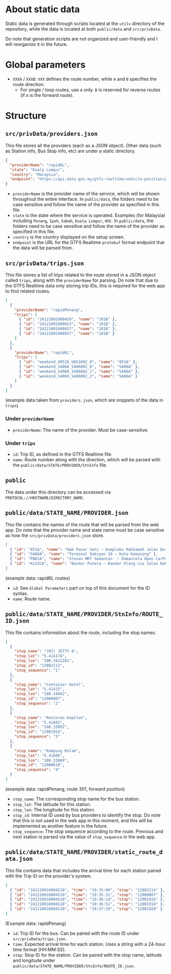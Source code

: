 # About static data

Static data is generated through scripts located at the `utils` directory of the repository, while the data is located at both `public/data` and `src/privData`.

Do note that generation scripts are not organized and user-friendly and I will reorganize it in the future.

# Global parameters

- `XXXA` / `XXXB`: `XXX` defines the route number, while `A` and `B` specifies the route direction.
  - For single / loop routes, use `A` only. `B` is reserved for reverse routes (if `A` is the forward route).

# Structure

## `src/privData/providers.json`

This file stores all the providers (each as a JSON object). Other data (such as Station info, Bus Stop info, etc) are under a static directory.

```json
{
  "providerName": "rapidKL",
  "state": "Kuala Lumpur",
  "country": "Malaysia",
  "endpoint": "https://api.data.gov.my/gtfs-realtime/vehicle-position/prasarana/?category=rapid-bus-kl"
}
```

- `providerName` is the provider name of the service, which will be shown throughout the entire interface. In `public/data`, the folders need to be case sensitive and follow the name of the provider as specified in this file.
- `state` is the state where the service is operated. Examples (for Malaysia) including `Penang`, `Ipoh`, `Sabah`, `Kuala Lumpur`, etc. In `public/data`, the folders need to be case sensitive and follow the name of the provider as specified in this file.
- `country` is the country displayed on the setup screen.
- `endpoint` is the URL for the GTFS Realtime `protobuf` format endpoint that the data will be parsed from.

## `src/privData/trips.json`

This file stores a list of trips related to the route stored in a JSON object called `trips`, along with the `providerName` for parsing. Do note that due to the GTFS Realtime data only storing trip IDs, this is required for the web app to find related routes.

```json
[
  {
    "providerName": "rapidPenang",
    "trips": [
      { "id": "241210010004S9", "name": "101B" },
      { "id": "241210010006S3", "name": "101B" },
      { "id": "241210010008S7", "name": "101B" },
      { "id": "241210010009S7", "name": "101B" }
    ]
  },
  {
    "providerName": "rapidKL",
    "trips": [
      { "id": "weekend_U8510_U851002_0", "name": "851A" },
      { "id": "weekend_S4060_S406002_0", "name": "SA06A" },
      { "id": "weekend_S4060_S406002_1", "name": "SA06A" },
      { "id": "weekend_S4060_S406002_2", "name": "SA06A" }
    ]
  }
]
```

(example data taken from `providers.json`, which are snippets of the data in `trips`)

### Under `providerName`

- `providerName`: The name of the provider. Must be case-sensitive.

### Under `trips`

- `id`: Trip ID, as defined in the GTFS Realtime file.
- `name`: Route number along with the direction, which will be parsed with the `public/data/STATE/PROVIDER/StnInfo` file.

## `public`

The data under this directory can be accessed via `PROTOCOL://HOSTNAME/DIRECTORY_NAME`.

## `public/data/STATE_NAME/PROVIDER.json`

This file contains the names of the route that will be parsed from the web app. Do note that the provider name and state name must be case sensitive as how the `src/privData/providers.json` store.

```json
[
  { "id": "851A", "name": "Hab Pasar Seni ~ Kompleks Mahkamah Jalan Duta" },
  { "id": "SA06A", "name": "Terminal Seksyen 19 ~ Kota Kemuning" },
  { "id": "PBD1A", "name": "Stesen MRT Semantan  ~ Damanlela Open CarPark" },
  { "id": "KLG3CA", "name": "Bandar Putera ~ Bandar Klang via Jalan Kebun" }
]
```

(example data: rapidKL routes)

- `id`: See `Global Parameters` part on top of this document for the ID syntax.
- `name`: Route name.

## `public/data/STATE_NAME/PROVIDER/StnInfo/ROUTE_ID.json`

This file contains information about the route, including the stop names.

```json
[
  {
    "stop_name": "(M1) JETTY A",
    "stop_lat": "5.414174",
    "stop_lon": "100.3422281",
    "stop_id": "12002113",
    "stop_sequence": "1"
  },
  {
    "stop_name": "Container Hotel",
    "stop_lat": "5.41415",
    "stop_lon": "100.34042",
    "stop_id": "12000007",
    "stop_sequence": "2"
  },
  {
    "stop_name": "Restoran Kapitan",
    "stop_lat": "5.41602",
    "stop_lon": "100.33892",
    "stop_id": "12001916",
    "stop_sequence": "3"
  },
  {
    "stop_name": "Kampung Kolam",
    "stop_lat": "5.41606",
    "stop_lon": "100.33669",
    "stop_id": "12000610",
    "stop_sequence": "4"
  }
]
```

(example data: rapidPenang, route 301, forward position)

- `stop_name`: The corresponding stop name for the bus station.
- `stop_lat`: The latitude for this station.
- `stop_lon`: The longitude for this station.
- `stop_id`: Internal ID used by bus providers to identify the stop. Do note that this is not used in the web app in this moment, and this will be implemented as another feature in the future.
- `stop_sequence`: The stop sequence according to the route. Previous and next station is parsed via the value of `stop_sequence` in the web app.

## `public/data/STATE_NAME/PROVIDER/static_route_data.json`

This file contains data that includes the arrival time for each station paired with the Trip ID on the provider's system.

```json
[
  { "id": "241210010004S10", "time": "19:35:00", "stop": "12002114" },
  { "id": "241210010004S10", "time": "19:35:31", "stop": "12000007" },
  { "id": "241210010004S10", "time": "19:36:14", "stop": "12001916" },
  { "id": "241210010004S10", "time": "19:36:51", "stop": "12001918" },
  { "id": "241210010004S10", "time": "19:37:20", "stop": "12001920" }
]
```

(Example data: rapidPenang)

- `id`: Trip ID for the bus. Can be paired with the route ID under `src/privData/trips.json`.
- `time`: Expected arrival time for each station. Uses a string with a 24-hour time format (HH:MM:SS).
- `stop`: Stop ID for the station. Can be paired with the stop name, latitude and longitude under `public/data/STATE_NAME/PROVIDER/StnInfo/ROUTE_ID.json`.
